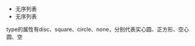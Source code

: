 <!DOCTYPE html>
<ul type="">
	<li>无序列表</li>
	<li>无序列表</li>
</ul>
type的属性有disc、square、circle、none，分别代表实心圆、正方形、空心圆、空
